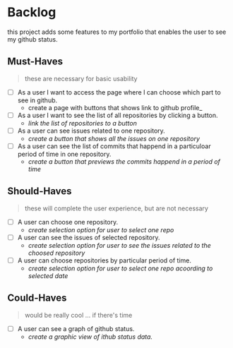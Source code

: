# Backlog

this project adds some features to my portfolio that enables the user to see my github status.

## Must-Haves

> these are necessary for basic usability

- [ ] As a user I want to access the page where I can choose which part to see in github.
  - create a page with buttons that shows link to github profile_
- [ ] As a user I want to see the list of all repositories by clicking a button.
  - _link the list of repositories to a button_
- [ ] As a user can see issues related to one repository.
  - _create a button that shows all the issues on one repository_
- [ ] As a user can see the list of commits that happend in a particuloar period of time in one repository.
  - _create a button that previews the commits happend in a period of time_


## Should-Haves

> these will complete the user experience, but are not necessary

- [ ] A user can choose one repository.
  - _create selection option for user to select one repo_
- [ ] A user can see the issues of selected repository.
  - _create selection option for user to see the issues related to the choosed repository_
- [ ] A user can choose repositories by particular period of time.
  - _create selection option for user to select one repo acoording to selected date_
## Could-Haves

> would be really cool ... if there's time

- [ ] A user can see a graph of github status.
  - _create a graphic view of ithub status data._
